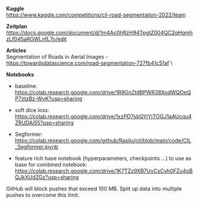 **Kaggle**  \
https://www.kaggle.com/competitions/cil-road-segmentation-2022/team

**Zeitplan**  \
https://docs.google.com/document/d/1m4Ac0hRzH94TpgtZ004QC2qHgmhzLf045aRGWLnfL7o/edit

**Articles**  \
Segmentation of Roads in Aerial Images - https://towardsdatascience.com/road-segmentation-727fb41c51af  \

**Notebooks**
- baseline: https://colab.research.google.com/drive/1R9GnZtdBPWR38XodWQOeQP7ztzBz-WvK?usp=sharing

- soft dice loss: https://colab.research.google.com/drive/1xzPD7sbQYiYjTOGJ1aAUcqu4ZRUDAi55?usp=sharing

- Segformer: https://colab.research.google.com/github/Rasilu/cil/blob/main/code/CIL_Segformer.ipynb

- feature rich base notebook (hyperparameters, checkpoints ...) to use as base for combined notebook: https://colab.research.google.com/drive/1K7TZz9XB7UyCxCyh0FZu4oBQJkXUdZGz?usp=sharing

GitHub will block pushes that exceed 100 MB. Split up data into multiple pushes to overcome this limit.
